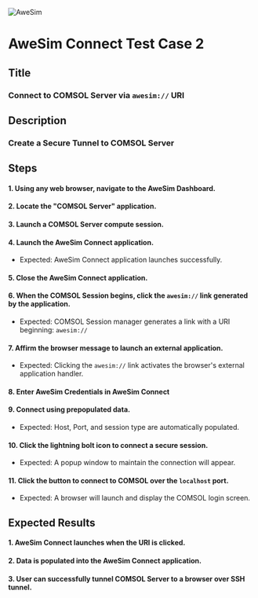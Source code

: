 ![AweSim]('../img/awesim-small.png')

# AweSim Connect Test Case 2

## Title

### Connect to COMSOL Server via `awesim://` URI

## Description

### Create a Secure Tunnel to COMSOL Server

## Steps

#### 1. Using any web browser, navigate to the AweSim Dashboard.
#### 2. Locate the "COMSOL Server" application.
#### 3. Launch a COMSOL Server compute session.
#### 4. Launch the AweSim Connect application.

* Expected: AweSim Connect application launches successfully.

#### 5. Close the AweSim Connect application.
#### 6. When the COMSOL Session begins, click the `awesim://` link generated by the application.

* Expected: COMSOL Session manager generates a link with a URI beginning: `awesim://`

#### 7. Affirm the browser message to launch an external application.

* Expected: Clicking the `awesim://` link activates the browser's external application handler.

#### 8. Enter AweSim Credentials in AweSim Connect
#### 9. Connect using prepopulated data.

* Expected: Host, Port, and session type are automatically populated.

#### 10. Click the lightning bolt icon to connect a secure session.

* Expected: A popup window to maintain the connection will appear.

#### 11. Click the button to connect to COMSOL over the `localhost` port.

* Expected: A browser will launch and display the COMSOL login screen.

## Expected Results

#### 1. AweSim Connect launches when the URI is clicked.
#### 2. Data is populated into the AweSim Connect application.
#### 3. User can successfully tunnel COMSOL Server to a browser over SSH tunnel.
